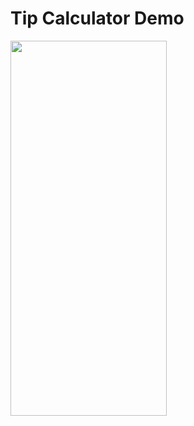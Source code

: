 # Tip Calculator Demo

<img src="https://user-images.githubusercontent.com/61662998/191427313-d2c56a28-d13b-4907-800c-46dc0cc5e8b2.gif" width="250" height="600">
